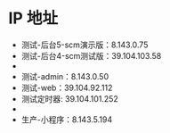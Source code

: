 # IP 地址

- 测试-后台5-scm演示版：8.143.0.75
- 测试-后台4-scm测试版：39.104.103.58
-
- 测试-admin：8.143.0.50
- 测试-web：39.104.92.112
- 测试定时器: 39.104.101.252 
- 
- 生产-小程序：8.143.5.194



